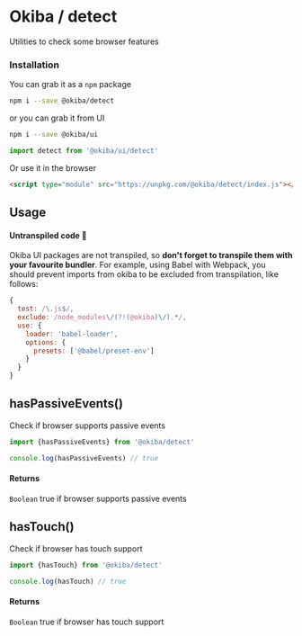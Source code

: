 

# Okiba / detect
Utilities to check some browser features




### Installation

You can grab it as a `npm` package
```bash
npm i --save @okiba/detect
```
or you can grab it from UI
```bash
npm i --save @okiba/ui
```
```javascript
import detect from '@okiba/ui/detect'
```

Or use it in the browser
```html
<script type="module" src="https://unpkg.com/@okiba/detect/index.js"></script>
```

## Usage

#### Untranspiled code 🛑
Okiba UI packages are not transpiled, so __don't forget to transpile them with your favourite bundler__.
For example, using Babel with Webpack, you should prevent imports from okiba to be excluded from transpilation, like follows:
```javascript
{
  test: /\.js$/,
  exclude: /node_modules\/(?!(@okiba)\/).*/,
  use: {
    loader: 'babel-loader',
    options: {
      presets: ['@babel/preset-env']
    }
  }
}
```







## hasPassiveEvents()


Check if browser supports passive events






```javascript
import {hasPassiveEvents} from '@okiba/detect'

console.log(hasPassiveEvents) // true
```




#### Returns

`Boolean` true if browser supports passive events
## hasTouch()


Check if browser has touch support






```javascript
import {hasTouch} from '@okiba/detect'

console.log(hasTouch) // true
```




#### Returns

`Boolean` true if browser has touch support